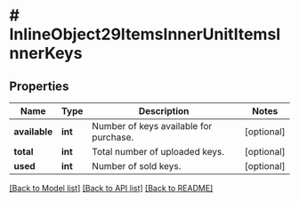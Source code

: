 # # InlineObject29ItemsInnerUnitItemsInnerKeys

## Properties

Name | Type | Description | Notes
------------ | ------------- | ------------- | -------------
**available** | **int** | Number of keys available for purchase. | [optional]
**total** | **int** | Total number of uploaded keys. | [optional]
**used** | **int** | Number of sold keys. | [optional]

[[Back to Model list]](../../README.md#models) [[Back to API list]](../../README.md#endpoints) [[Back to README]](../../README.md)
